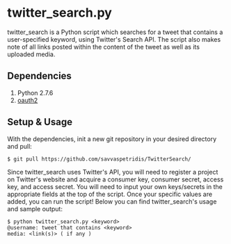 # twitter_search.py
twitter_search is a Python script which searches for a tweet that contains a user-specified keyword, using Twitter's Search API. The script also makes note of all links posted within the content of the tweet as well as its uploaded media. 

## Dependencies
1. Python 2.7.6
2. [oauth2](https://github.com/joestump/python-oauth2)

## Setup & Usage

With the dependencies, init a new git repository in your desired directory and pull: 
```
$ git pull https://github.com/savvaspetridis/TwitterSearch/
```
Since twitter_search uses Twitter's API, you will need to register a project on Twitter's website and acquire a consumer key, consumer secret, access key, and access secret. You will need to input your own keys/secrets in the appropriate fields at the top of the script. Once your specific values are added, you can run the script! Below you can find twitter_search's usage and sample output: 
```
$ python twitter_search.py <keyword>
@username: tweet that contains <keyword>
media: <link(s)> ( if any )
```
